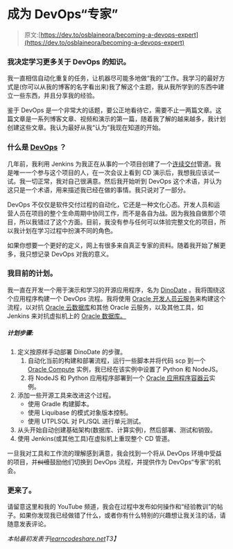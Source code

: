 # 成为 DevOps“专家”

> 原文:[https://dev.to/osblaineora/becoming-a-devops-expert](https://dev.to/osblaineora/becoming-a-devops-expert)

### 我决定学习更多关于 DevOps 的知识。

我一直相信自动化重复的任务，让机器尽可能多地做“我的”工作。我学习的最好方式是(你可以从我的博客的名字看出来)我了解这个主题，我从我所学到的东西中建立一些东西，并且分享我的经验。

鉴于 DevOps 是一个非常大的话题，要公正地看待它，需要不止一两篇文章。这篇文章是一系列博客文章、视频和演示的第一篇，随着我了解的越来越多，我计划创建这些文章。我认为最好从我“认为”我现在知道的开始。

### [](#what-is-devops)什么是 [DevOps](https://en.wikipedia.org/wiki/DevOps) ？

几年前，我利用 Jenkins 为我正在从事的一个项目创建了一个[连续交付](https://en.wikipedia.org/wiki/Continuous_delivery)管道。我是唯一一个参与这个项目的人，在一次会议上看到 CD 演示后，我想我应该试一试。我一切正常，我对自己很满意。然后我开始听到 DevOps 这个术语，并认为这只是一个术语，用来描述我已经在做的事情。我只说对了一部分。

DevOps 不仅仅是软件交付过程的自动化，它还是一种文化心态。开发人员和运营人员在项目的整个生命周期中协同工作，而不是各自为战。因为我独自做那个项目，所以我错过了这个方面。目前，我没有参与任何可以体验完整文化的项目，所以我计划在学习过程中扮演不同的角色。

如果你想要一个更好的定义，网上有很多来自真正专家的资料。随着我开始了解更多，我只想记录 DevOps 对我的意义。

### [](#my-current-plan)我目前的计划。

我一直在开发一个用于演示和学习的开源应用程序，名为 [DinoDate](https://github.com/oracle/dino-date) 。我将围绕这个应用程序构建一个 DevOps 流程。我将使用 [Oracle 开发人员云服务](https://cloud.oracle.com/developer_service)来构建这个流程，以对抗 [Oracle 云数据库](https://cloud.oracle.com/database)和其他 Oracle 云服务，以及其他工具，如 Jenkins 来对抗虚拟机上的 [Oracle 数据库。](http://www.oracle.com/technetwork/database/enterprise-edition/databaseappdev-vm-161299.html)

##### [](#plan-steps)计划步骤:

1.  定义按原样手动部署 DinoDate 的步骤。
    1.  自动化当前的构建和部署流程，运行一些脚本并将代码 scp 到一个 [Oracle Compute](https://cloud.oracle.com/compute) 实例，我已经在该实例中设置了 Python 和 NodeJS。
    2.  将 NodeJS 和 Python 应用程序部署到一个 [Oracle 应用程序容器云](https://cloud.oracle.com/acc)实例。
2.  添加一些开源工具来改进这个过程。
    *   使用 Gradle 构建脚本。
    *   使用 Liquibase 的模式对象版本控制。
    *   使用 UTPLSQL 对 PL/SQL 进行单元测试。
3.  从头开始自动创建基础架构(数据库、计算实例)，然后部署、测试和销毁。
4.  使用 Jenkins(或其他工具)在虚拟机上重现整个 CD 管道。

一旦我对工具和工作流的理解感到满意，我会找到一个将从 DevOps 环境中受益的项目，并~~纠缠~~鼓励他们切换到 DevOps 流程，并提供作为 DevOps“专家”的机会。

### [](#more-to-come)更来了。

请留意这里和我的 YouTube 频道，我会在过程中发布如何操作和“经验教训”的帖子。如果你发现我已经做错了什么，或者你有什么特别的兴趣想让我关注的话，请随意发表评论。

*本帖最初发表于[learncodeshare.net](https://learncodeshare.net/2017/08/31/becoming-a-devops-expert/)T3】*